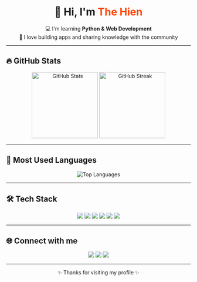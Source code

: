 <h1 align="center">👋 Hi, I'm <span style="color:#FF4500;">The Hien</span></h1>

<p align="center">
  💻 I'm learning <b>Python & Web Development</b> <br>
  🚀 I love building apps and sharing knowledge with the community
</p>

---

## 🔥 GitHub Stats
<p align="center">
  <img src="https://github-readme-stats.vercel.app/api?username=The-Hienn&show_icons=true&theme=tokyonight" alt="GitHub Stats" height="180"/>
  <img src="https://github-readme-streak-stats.herokuapp.com/?user=The-Hienn&theme=tokyonight" alt="GitHub Streak" height="180"/>
</p>

---

## 📌 Most Used Languages
<p align="center">
  <img src="https://github-readme-stats.vercel.app/api/top-langs/?username=The-Hienn&layout=compact&theme=tokyonight" alt="Top Languages" />
</p>

---

## 🛠️ Tech Stack
<p align="center">
  <img src="https://img.shields.io/badge/Python-3776AB?style=for-the-badge&logo=python&logoColor=white"/>
  <img src="https://img.shields.io/badge/HTML5-E34F26?style=for-the-badge&logo=html5&logoColor=white"/>
  <img src="https://img.shields.io/badge/CSS3-1572B6?style=for-the-badge&logo=css3&logoColor=white"/>
  <img src="https://img.shields.io/badge/JavaScript-F7DF1E?style=for-the-badge&logo=javascript&logoColor=black"/>
  <img src="https://img.shields.io/badge/React-20232A?style=for-the-badge&logo=react&logoColor=61DAFB"/>
  <img src="https://img.shields.io/badge/Spring%20Boot-6DB33F?style=for-the-badge&logo=springboot&logoColor=white"/>
</p>


---

## 🌐 Connect with me
<p align="center">
  <a href="mailto:hien9a3xh2@gmail.com"><img src="https://img.shields.io/badge/-Email-D14836?style=for-the-badge&logo=gmail&logoColor=white"></a>
  <a href="https://facebook.com/your_link"><img src="https://img.shields.io/badge/-Facebook-1877F2?style=for-the-badge&logo=facebook&logoColor=white"></a>
  <a href="https://linkedin.com/in/your_link"><img src="https://img.shields.io/badge/-LinkedIn-0A66C2?style=for-the-badge&logo=linkedin&logoColor=white"></a>
</p>

---

<p align="center">✨ Thanks for visiting my profile ✨</p>
